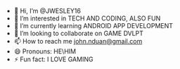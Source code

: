 - 👋 Hi, I’m @JWESLEY16
- 👀 I’m interested in TECH AND CODING, ALSO FUN
- 🌱 I’m currently learning ANDROID APP DEVELOPMENT
- 💞️ I’m looking to collaborate on GAME DVLPT
- 📫 How to reach me john.nduan@gmail.com
- 😄 Pronouns: HE\HIM
- ⚡ Fun fact: I LOVE GAMING

<!---
JWESLEY16/JWESLEY16 is a ✨ special ✨ repository because its `README.md` (this file) appears on your GitHub profile.
You can click the Preview link to take a look at your changes.
--->
